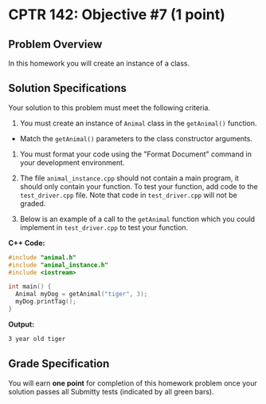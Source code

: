 # CPTR 142: Objective #7 (1 point)

## Problem Overview

In this homework you will create an instance of a class.

## Solution Specifications

Your solution to this problem must meet the following criteria.

1. You must create an instance of `Animal` class in the `getAnimal()` function.

  * Match the `getAnimal()` parameters to the class constructor arguments.

1. You must format your code using the "Format Document" command in your development environment.

1. The file `animal_instance.cpp` should not contain a main program, it should only contain your function. To test your function, add code to the `test_driver.cpp` file. Note that code in `test_driver.cpp` will not be graded.

1. Below is an example of a call to the `getAnimal` function which you could implement in `test_driver.cpp` to test your function.

**C++ Code:**
```c++
#include "animal.h"
#include "animal_instance.h"
#include <iostream>

int main() {
  Animal myDog = getAnimal("tiger", 3);
  myDog.printTag();
}
```

**Output:**
```html
3 year old tiger
```

## Grade Specification

You will earn **one point** for completion of this homework problem once your solution passes all Submitty tests (indicated by all green bars).
